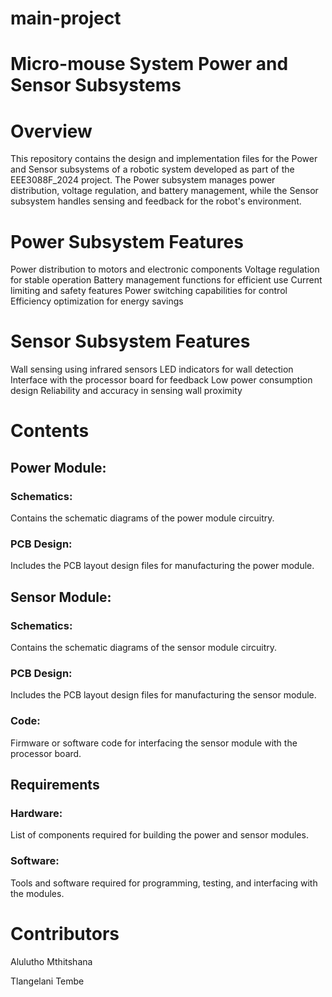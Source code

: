 # main-project
# Micro-mouse System Power and Sensor Subsystems
# Overview
This repository contains the design and implementation files for the Power and Sensor subsystems of a robotic system developed as part of the EEE3088F_2024 project. The Power subsystem manages power distribution, voltage regulation, and battery management, while the Sensor subsystem handles sensing and feedback for the robot's environment.

# Power Subsystem Features
Power distribution to motors and electronic components
Voltage regulation for stable operation
Battery management functions for efficient use
Current limiting and safety features
Power switching capabilities for control
Efficiency optimization for energy savings
# Sensor Subsystem Features
Wall sensing using infrared sensors
LED indicators for wall detection
Interface with the processor board for feedback
Low power consumption design
Reliability and accuracy in sensing wall proximity
# Contents
## Power Module:
### Schematics: 
Contains the schematic diagrams of the power module circuitry.
### PCB Design: 
Includes the PCB layout design files for manufacturing the power module.

## Sensor Module:
### Schematics: 
Contains the schematic diagrams of the sensor module circuitry.
### PCB Design: 
Includes the PCB layout design files for manufacturing the sensor module.
### Code: 
Firmware or software code for interfacing the sensor module with the processor board.
## Requirements
### Hardware: 
List of components required for building the power and sensor modules.
### Software: 
Tools and software required for programming, testing, and interfacing with the modules.


# Contributors
Alulutho Mthitshana

Tlangelani Tembe
